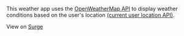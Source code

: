 This weather app uses the [OpenWeatherMap API](https://openweathermap.org/api)
to display weather conditions based on the user's location [(current user location API)](http://ip-api.com/json).

View on [Surge](http://weather-app-jp.surge.sh/)
